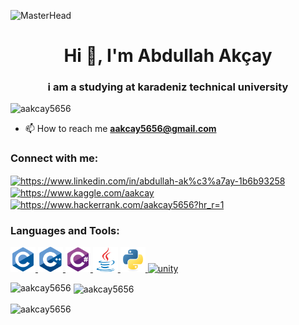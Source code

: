 ![MasterHead](https://repository-images.githubusercontent.com/588181932/e36ec678-7984-4cdd-8e4c-a3932772ff8e)
<h1 align="center">Hi 👋, I'm Abdullah Akçay</h1>
<h3 align="center">i am a studying at karadeniz technical university</h3>


<p align="left"> <img src="https://komarev.com/ghpvc/?username=aakcay5656&label=Profile%20views&color=0e75b6&style=flat" alt="aakcay5656" /> </p>



- 📫 How to reach me **aakcay5656@gmail.com**

<h3 align="left">Connect with me:</h3>
<p align="left">
<a href="https://linkedin.com/in/https://www.linkedin.com/in/abdullah-ak%c3%a7ay-1b6b93258" target="blank"><img align="center" src="https://raw.githubusercontent.com/rahuldkjain/github-profile-readme-generator/master/src/images/icons/Social/linked-in-alt.svg" alt="https://www.linkedin.com/in/abdullah-ak%c3%a7ay-1b6b93258" height="30" width="40" /></a>
<a href="https://kaggle.com/https://www.kaggle.com/aakcay" target="blank"><img align="center" src="https://raw.githubusercontent.com/rahuldkjain/github-profile-readme-generator/master/src/images/icons/Social/kaggle.svg" alt="https://www.kaggle.com/aakcay" height="30" width="40" /></a>
<a href="https://www.hackerrank.com/https://www.hackerrank.com/aakcay5656?hr_r=1" target="blank"><img align="center" src="https://raw.githubusercontent.com/rahuldkjain/github-profile-readme-generator/master/src/images/icons/Social/hackerrank.svg" alt="https://www.hackerrank.com/aakcay5656?hr_r=1" height="30" width="40" /></a>
</p>

<h3 align="left">Languages and Tools:</h3>
<p align="left">  </a> <a href="https://www.cprogramming.com/" target="_blank" rel="noreferrer"> <img src="https://raw.githubusercontent.com/devicons/devicon/master/icons/c/c-original.svg" alt="c" width="40" height="40"/> </a> <a href="https://www.w3schools.com/cpp/" target="_blank" rel="noreferrer"> <img src="https://raw.githubusercontent.com/devicons/devicon/master/icons/cplusplus/cplusplus-original.svg" alt="cplusplus" width="40" height="40"/> </a> <a href="https://www.w3schools.com/cs/" target="_blank" rel="noreferrer"> <img src="https://raw.githubusercontent.com/devicons/devicon/master/icons/csharp/csharp-original.svg" alt="csharp" width="40" height="40"/> </a> <a href="https://www.java.com" target="_blank" rel="noreferrer"> <img src="https://raw.githubusercontent.com/devicons/devicon/master/icons/java/java-original.svg" alt="java" width="40" height="40"/> </a>  <a href="https://www.python.org" target="_blank" rel="noreferrer"> <img src="https://raw.githubusercontent.com/devicons/devicon/master/icons/python/python-original.svg" alt="python" width="40" height="40"/> </a> <a href="https://unity.com/" target="_blank" rel="noreferrer"> <img src="https://www.vectorlogo.zone/logos/unity3d/unity3d-icon.svg" alt="unity" width="40" height="40"/> </a> </p>

<p><img align="left" src="https://github-readme-stats.vercel.app/api/top-langs?username=aakcay5656&show_icons=true&locale=en&layout=compact" alt="aakcay5656" /></p>

<p>&nbsp;<img align="center" src="https://github-readme-stats.vercel.app/api?username=aakcay5656&show_icons=true&locale=en" alt="aakcay5656" /></p>

<p><img align="center" src="https://github-readme-streak-stats.herokuapp.com/?user=aakcay5656&" alt="aakcay5656" /></p>
